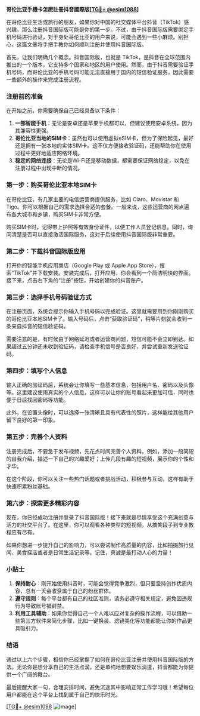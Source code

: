 **哥伦比亚手機卡怎麽註冊抖音國際版[[TG💪+ @esim1088](https://t.me/s/esim1088)]**

在哥伦比亚生活或旅行的朋友，如果你对中国的社交媒体平台抖音（TikTok）感兴趣，那么注册抖音国际版可能是你的第一步。不过，由于抖音国际版需要绑定手机号码进行验证，对于身处哥伦比亚的用户来说，可能会遇到一些小麻烦。别担心，这篇文章将手把手教你如何顺利注册并使用抖音国际版。

首先，让我们明确几个概念。抖音国际版，也就是 TikTok，是抖音在全球范围内推出的一个版本，它支持多个国家和地区的用户使用。然而，由于抖音需要验证手机号码，而哥伦比亚的手机号码可能无法直接用于国内的短信验证服务，因此需要一些额外的操作来完成注册流程。

### 注册前的准备

在开始之前，你需要确保自己已经具备以下条件：

1. **一部智能手机**：无论是安卓还是苹果手机都可以，但建议使用安卓系统，因为其兼容性更强。
2. **哥伦比亚当地的SIM卡**：虽然也可以使用虚拟eSIM卡，但为了保险起见，最好还是拥有一张本地的实体SIM卡。这不仅方便接收验证码，还能帮助你在使用过程中更好地适应网络环境。
3. **稳定的网络连接**：无论是Wi-Fi还是移动数据，都需要保证网络稳定，以免在注册过程中出现中断的情况。

### 第一步：购买哥伦比亚本地SIM卡

在哥伦比亚，有几家主要的电信运营商提供服务，比如 Claro、Movistar 和 Tigo。你可以根据自己的需求选择合适的套餐。一般来说，这些运营商的网点遍布各大城市和乡镇，购买SIM卡非常方便。

购买SIM卡时，记得带上护照等有效身份证件，以便工作人员登记信息。同时，询问清楚是否可以直接激活国际服务，这对于后续使用抖音国际版非常重要。

### 第二步：下载抖音国际版应用

打开你的智能手机应用商店（Google Play 或 Apple App Store），搜索“TikTok”并下载安装。安装完成后，打开应用，你会看到一个简洁明快的界面。接下来，点击右下角的“注册”按钮，开始创建你的抖音账户。

### 第三步：选择手机号码验证方式

在注册页面，系统会提示你输入手机号码以完成验证。这里就需要用到你刚刚购买的哥伦比亚本地SIM卡了。输入号码后，点击“获取验证码”，稍等片刻就会收到一条来自抖音的短信验证码。

需要注意的是，有时候由于网络延迟或者运营商问题，短信可能不会立即到达。如果超过五分钟还未收到验证码，请检查手机信号是否良好，并尝试重新发送验证码。

### 第四步：填写个人信息

输入正确的验证码后，系统会让你填写一些基本信息，包括用户名、密码以及头像等。这里建议使用真实的个人信息，这样可以让你的账号看起来更加可信，同时也便于日后找回密码等功能。

此外，在设置头像时，可以选择一张清晰且具有代表性的照片，这样能给其他用户留下良好的第一印象。

### 第五步：完善个人资料

注册完成后，不要急于发布视频，先花点时间完善个人资料。例如，添加一段简短的自我介绍，描述一下自己的兴趣爱好；上传几段有趣的短视频，展示你的个性和才华。

在这个阶段，你可以关注一些热门话题或者挑战活动，积极参与互动，这样有助于快速积累粉丝基础。

### 第六步：探索更多精彩内容

现在，你已经成功注册并登录了抖音国际版！接下来就是尽情享受这个充满创意与活力的社交平台了。在这里，你可以观看各种类型的短视频，从搞笑段子到专业教程应有尽有。

如果你想进一步提升自己的影响力，可以尝试制作高质量的内容，比如拍摄旅行见闻、美食探店或者是日常生活记录等。记住，真诚是最打动人心的力量！

### 小贴士

1. **保持耐心**：刚开始使用抖音时，可能会觉得竞争激烈，但只要坚持创作优质内容，总有一天会收获属于自己的粉丝群体。
2. **遵守规则**：每个平台都有自己的社区准则，请务必遵守相关规定，避免因违规行为导致账号被封禁。
3. **利用工具辅助**：如果你觉得自己一个人难以应对复杂的操作流程，可以借助一些第三方软件来简化步骤，比如一键换装、滤镜美化等功能都能让你的作品更具吸引力。

### 结语

通过以上六个步骤，相信你已经掌握了如何在哥伦比亚注册并使用抖音国际版的方法。无论你是想分享自己的生活点滴，还是单纯地想要娱乐消遣，抖音都能为你提供一个广阔的舞台。

最后提醒大家一句，合理安排时间，避免沉迷其中影响正常工作学习哦！希望每位用户都能在这个平台上找到属于自己的快乐时光。

[[TG💪+ @esim1088](https://t.me/s/esim1088) ![Image](https://i.postimg.cc/4NQfJmqS/Snipaste-2025-05-13-00-14-12.png)]